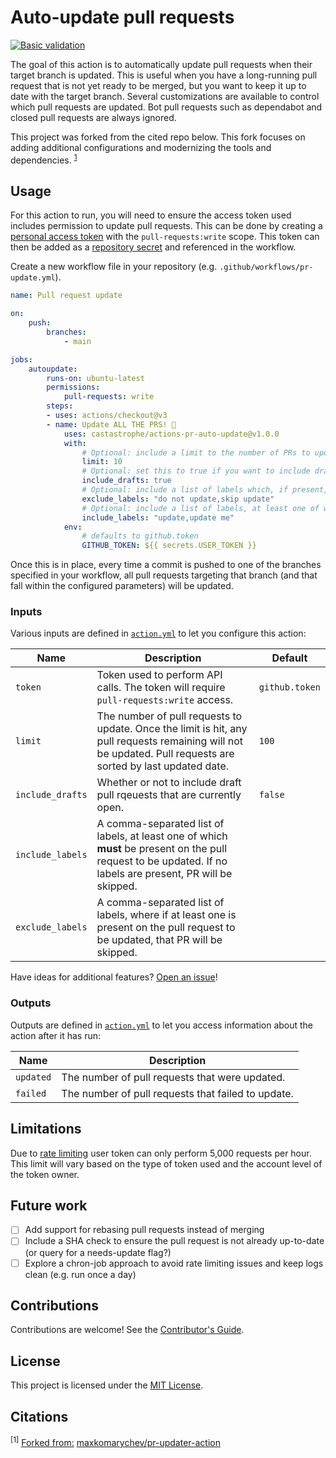 # Auto-update pull requests

[![Basic validation](https://github.com/castastrophe/actions-pr-auto-update/actions/workflows/build.yml/badge.svg?branch=main)](https://github.com/castastrophe/actions-pr-auto-update/actions/workflows/build.yml)

The goal of this action is to automatically update pull requests when their target branch is updated. This is useful when you have a long-running pull request that is not yet ready to be merged, but you want to keep it up to date with the target branch. Several customizations are available to control which pull requests are updated. Bot pull requests such as dependabot and closed pull requests are always ignored.

This project was forked from the cited repo below. This fork focuses on adding additional configurations and modernizing the tools and dependencies. <sup>[1](#citations)</sup>

## Usage

For this action to run, you will need to ensure the access token used includes permission to update pull requests. This can be done by creating a [personal access token](https://docs.github.com/en/github/authenticating-to-github/creating-a-personal-access-token) with the `pull-requests:write` scope. This token can then be added as a [repository secret](https://docs.github.com/en/actions/reference/encrypted-secrets) and referenced in the workflow.

Create a new workflow file in your repository (e.g. `.github/workflows/pr-update.yml`).

```yml
name: Pull request update

on:
    push:
        branches:
            - main

jobs:
    autoupdate:
        runs-on: ubuntu-latest
        permissions:
            pull-requests: write
        steps:
        - uses: actions/checkout@v3
        - name: Update ALL THE PRS! 🎉
            uses: castastrophe/actions-pr-auto-update@v1.0.0
            with:
                # Optional: include a limit to the number of PRs to update (default is 100)
                limit: 10
                # Optional: set this to true if you want to include draft PRs in those to be updated
                include_drafts: true
                # Optional: include a list of labels which, if present, will prevent the PR from being updated; these are comma-separated.
                exclude_labels: "do not update,skip update"
                # Optional: include a list of labels, at least one of which are required to be present for the PR to be updated; these are comma-separated.
                include_labels: "update,update me"
            env:
                # defaults to github.token
                GITHUB_TOKEN: ${{ secrets.USER_TOKEN }}
```

Once this is in place, every time a commit is pushed to one of the branches specified in your workflow, all pull requests targeting that branch (and that fall within the configured parameters) will be updated.

### Inputs

Various inputs are defined in [`action.yml`](action.yml) to let you configure this action:

| Name             | Description                                                                                                                                                   | Default        |
| ---------------- | ------------------------------------------------------------------------------------------------------------------------------------------------------------- | -------------- |
| `token`          | Token used to perform API calls. The token will require `pull-requests:write` access.                                                                         | `github.token` |
| `limit`          | The number of pull requests to update. Once the limit is hit, any pull requests remaining will not be updated. Pull requests are sorted by last updated date. | `100`          |
| `include_drafts` | Whether or not to include draft pull rqeuests that are currently open.                                                                                        | `false`        |
| `include_labels` | A comma-separated list of labels, at least one of which **must** be present on the pull request to be updated. If no labels are present, PR will be skipped.  |                |
| `exclude_labels` | A comma-separated list of labels, where if at least one is present on the pull request to be updated, that PR will be skipped.                                |                |

Have ideas for additional features? [Open an issue](https://github.com/castastrophe/actions-pr-auto-update/issues)!

### Outputs

Outputs are defined in [`action.yml`](action.yml) to let you access information about the action after it has run:

| Name      | Description                                        |
| --------- | -------------------------------------------------- |
| `updated` | The number of pull requests that were updated.     |
| `failed`  | The number of pull requests that failed to update. |

## Limitations

Due to [rate limiting](https://docs.github.com/en/rest/overview/resources-in-the-rest-api#rate-limiting) user
token can only perform 5,000 requests per hour. This limit will vary based on the type of token used and the account
level of the token owner.

## Future work

- [ ] Add support for rebasing pull requests instead of merging
- [ ] Include a SHA check to ensure the pull request is not already up-to-date (or query for a needs-update flag?)
- [ ] Explore a chron-job approach to avoid rate limiting issues and keep logs clean (e.g. run once a day)

## Contributions

Contributions are welcome! See the [Contributor's Guide](CONTRIBUTING.md).

## License

This project is licensed under the [MIT License](LICENSE).

## Citations

<sup>[1]</sup> <ins>Forked from:</ins> [maxkomarychev/pr-updater-action](https://github.com/maxkomarychev/pr-updater-action)
